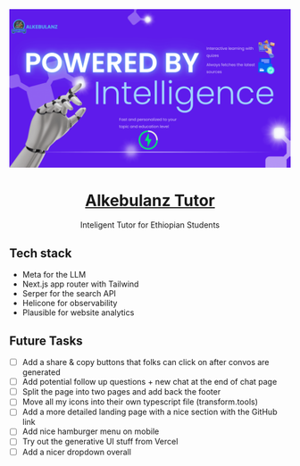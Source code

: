 <a href="https://www.llamatutor.com">
  <img alt="Llama Tutor" src="./public/desktop-screenshot.png">
  <h1 align="center">Alkebulanz Tutor</h1>
</a>

<p align="center">
Inteligent Tutor for Ethiopian Students </p>

## Tech stack

- Meta for the LLM
- Next.js app router with Tailwind
- Serper for the search API
- Helicone for observability
- Plausible for website analytics

## Future Tasks

- [ ] Add a share & copy buttons that folks can click on after convos are generated
- [ ] Add potential follow up questions + new chat at the end of chat page
- [ ] Split the page into two pages and add back the footer
- [ ] Move all my icons into their own typescript file (transform.tools)
- [ ] Add a more detailed landing page with a nice section with the GitHub link
- [ ] Add nice hamburger menu on mobile
- [ ] Try out the generative UI stuff from Vercel
- [ ] Add a nicer dropdown overall
